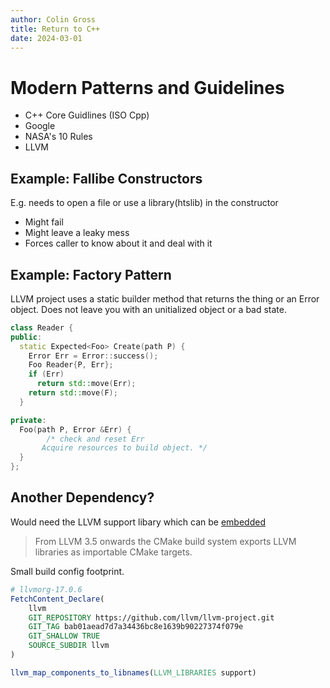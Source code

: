 ```yaml
---
author: Colin Gross
title: Return to C++
date: 2024-03-01
---
```


# Modern Patterns and Guidelines
  - C++ Core Guidlines (ISO Cpp)
  - Google
  - NASA's 10 Rules
  - LLVM

## Example: Fallibe Constructors
E.g. needs to open a file or use a library(htslib) in the constructor

  - Might fail
  - Might leave a leaky mess
  - Forces caller to know about it and deal with it

## Example: Factory Pattern
LLVM project uses a static builder method that returns the thing or an Error object.
Does not leave you with an unitialized object or a bad state.

```c++
class Reader {
public:
  static Expected<Foo> Create(path P) {
    Error Err = Error::success();
    Foo Reader{P, Err};
    if (Err)
      return std::move(Err);
    return std::move(F);
  }

private:
  Foo(path P, Error &Err) {
		/* check and reset Err
       Acquire resources to build object. */
  }
};
```

## Another Dependency?
Would need the LLVM support libary which can be [embedded](https://llvm.org/docs/CMake.html#embedding-llvm-in-your-project)

> From LLVM 3.5 onwards the CMake build system exports LLVM libraries as importable CMake targets. 

Small build config footprint. 

```cmake
# llvmorg-17.0.6
FetchContent_Declare(
    llvm
    GIT_REPOSITORY https://github.com/llvm/llvm-project.git
    GIT_TAG bab01aead7d7a34436bc8e1639b90227374f079e 
    GIT_SHALLOW TRUE
    SOURCE_SUBDIR llvm
)

llvm_map_components_to_libnames(LLVM_LIBRARIES support)
```
